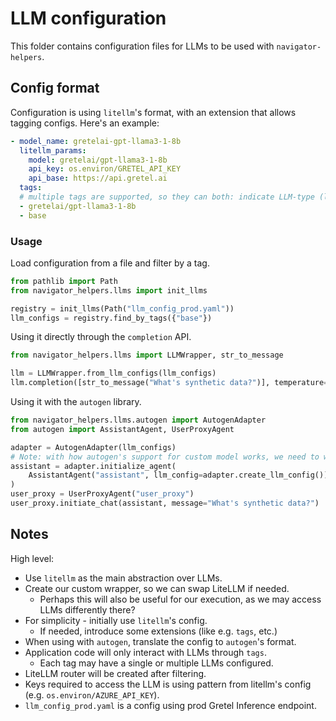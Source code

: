 # LLM configuration

This folder contains configuration files for LLMs to be used with `navigator-helpers`.

## Config format
Configuration is using `litellm`'s format, with an extension that allows tagging configs.
Here's an example:
```yaml
- model_name: gretelai-gpt-llama3-1-8b
  litellm_params:
    model: gretelai/gpt-llama3-1-8b
    api_key: os.environ/GRETEL_API_KEY
    api_base: https://api.gretel.ai
  tags:
  # multiple tags are supported, so they can both: indicate LLM-type (llama3.1 8B) in this case AND logical grouping ("base" for base tasks)
  - gretelai/gpt-llama3-1-8b
  - base
```

### Usage

Load configuration from a file and filter by a tag.

```python
from pathlib import Path
from navigator_helpers.llms import init_llms

registry = init_llms(Path("llm_config_prod.yaml"))
llm_configs = registry.find_by_tags({"base"})
```

Using it directly through the `completion` API.
```python
from navigator_helpers.llms import LLMWrapper, str_to_message

llm = LLMWrapper.from_llm_configs(llm_configs)
llm.completion([str_to_message("What's synthetic data?")], temperature=0.5)
```

Using it with the `autogen` library.

```python
from navigator_helpers.llms.autogen import AutogenAdapter
from autogen import AssistantAgent, UserProxyAgent

adapter = AutogenAdapter(llm_configs)
# Note: with how autogen's support for custom model works, we need to wrap this initialization.
assistant = adapter.initialize_agent(
    AssistantAgent("assistant", llm_config=adapter.create_llm_config())
)
user_proxy = UserProxyAgent("user_proxy")
user_proxy.initiate_chat(assistant, message="What's synthetic data?")
```

## Notes
High level:
- Use `litellm` as the main abstraction over LLMs.
- Create our custom wrapper, so we can swap LiteLLM if needed.
  - Perhaps this will also be useful for our execution, as we may access LLMs differently there?
- For simplicity - initially use `litellm`'s config.
  - If needed, introduce some extensions (like e.g. `tags`, etc.)
- When using with `autogen`, translate the config to `autogen`'s format.
- Application code will only interact with LLMs through `tags`.
  - Each tag may have a single or multiple LLMs configured.
- LiteLLM router will be created after filtering.
- Keys required to access the LLM is using pattern from litellm's config (e.g. `os.environ/AZURE_API_KEY`).
- `llm_config_prod.yaml` is a config using prod Gretel Inference endpoint.